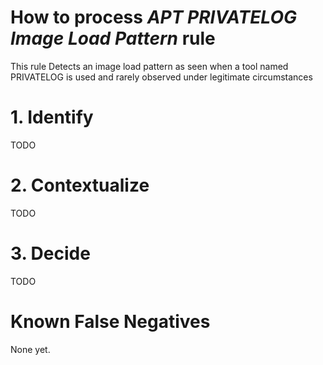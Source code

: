 # How to process *APT PRIVATELOG Image Load Pattern* rule
This rule Detects an image load pattern as seen when a tool named PRIVATELOG is used and rarely observed under legitimate circumstances

# 1. Identify
TODO

# 2. Contextualize
TODO

# 3. Decide
TODO

# Known False Negatives
None yet.
